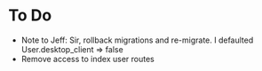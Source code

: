 # To Do
- Note to Jeff: Sir, rollback migrations and re-migrate. I defaulted User.desktop_client => false
- Remove access to index user routes
